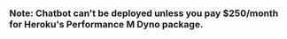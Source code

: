 ### Note: Chatbot can't be deployed unless you pay $250/month for Heroku's Performance M Dyno package.
